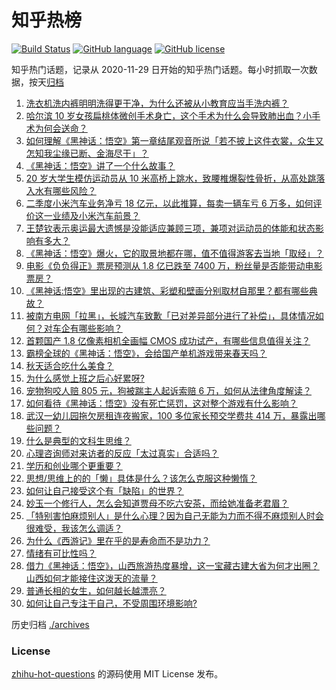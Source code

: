 # 知乎热榜
[![Build Status](https://github.com/ToWeLong/zhihu-hot-questions/workflows/CI/badge.svg)](https://github.com/ToWeLong/zhihu-hot-questions/actions)
[![GitHub language](https://img.shields.io/badge/language-golang-orange.svg)](https://golang.org/)
[![GitHub license](https://img.shields.io/github/license/ToWeLong/zhihu-hot-questions)](https://github.com/ToWeLong/zhihu-hot-questions/blob/main/LICENSE)

知乎热门话题，记录从 2020-11-29 日开始的知乎热门话题。每小时抓取一次数据，按天[归档](./archives)

<!-- BEGIN -->

1. [洗衣机洗内裤明明洗得更干净，为什么还被从小教育应当手洗内裤？](https://www.zhihu.com/question/430301463)
1. [哈尔滨 10 岁女孩扁桃体微创手术身亡，这个手术为什么会导致肺出血？小手术为何会送命？](https://www.zhihu.com/question/664693131)
1. [如何理解《黑神话：悟空》第一章结尾观音所说「若不披上这件衣裳，众生又怎知我尘缘已断、金海尽干」？](https://www.zhihu.com/question/664869379)
1. [《黑神话：悟空》讲了一个什么故事？](https://www.zhihu.com/question/658731240)
1. [20 岁大学生模仿运动员从 10 米高桥上跳水，致腰椎爆裂性骨折，从高处跳落入水有哪些风险？](https://www.zhihu.com/question/664974621)
1. [二季度小米汽车业务净亏 18 亿元，以此推算，每卖一辆车亏 6 万多，如何评价这一业绩及小米汽车前景？](https://www.zhihu.com/question/664972643)
1. [王楚钦表示奥运最大遗憾是没能适应兼顾三项，兼项对运动员的体能和状态影响有多大？](https://www.zhihu.com/question/664973996)
1. [《黑神话：悟空》爆火，它的取景地都在哪，值不值得游客去当地「取经」？](https://www.zhihu.com/question/664873122)
1. [电影《负负得正》票房预测从 1.8 亿已跌至 7400 万，粉丝量是否能带动电影票房？](https://www.zhihu.com/question/664599962)
1. [《黑神话:悟空》里出现的古建筑、彩塑和壁画分别取材自那里？都有哪些典故？](https://www.zhihu.com/question/664775020)
1. [被南方电网「拉黑」，长城汽车致歉「已对差异部分进行了补偿」，具体情况如何？对车企有哪些影响？](https://www.zhihu.com/question/664884949)
1. [首颗国产 1.8 亿像素相机全画幅 CMOS 成功试产，有哪些信息值得关注？](https://www.zhihu.com/question/664799546)
1. [霸榜全球的《黑神话：悟空》，会给国产单机游戏带来春天吗？](https://www.zhihu.com/question/664973154)
1. [秋天适合吃什么美食？](https://www.zhihu.com/question/664362711)
1. [为什么感觉上班之后心好累呀?](https://www.zhihu.com/question/664734371)
1. [宠物狗咬人赔 805 元，狗被踹主人起诉索赔 6 万，如何从法律角度解读？](https://www.zhihu.com/question/664802783)
1. [如何看待《黑神话：悟空》没有死亡惩罚，这对整个游戏有什么影响？](https://www.zhihu.com/question/664877628)
1. [武汉一幼儿园拖欠房租连夜搬家，100 多位家长预交学费共 414 万，暴露出哪些问题？](https://www.zhihu.com/question/664877474)
1. [什么是典型的文科生思维？](https://www.zhihu.com/question/383557122)
1. [心理咨询师对来访者的反应「太过真实」合适吗？](https://www.zhihu.com/question/664803728)
1. [学历和创业哪个更重要？](https://www.zhihu.com/question/664777709)
1. [思想/思维上的的「懒」具体是什么？该怎么克服这种懒惰？](https://www.zhihu.com/question/664657423)
1. [如何让自己接受这个有「缺陷」的世界？](https://www.zhihu.com/question/664708601)
1. [妙玉一个修行人，怎么会知道贾母不吃六安茶，而给她准备老君眉？](https://www.zhihu.com/question/660334634)
1. [「特别害怕麻烦别人」是什么心理？因为自己无能为力而不得不麻烦别人时会很难受，我该怎么调适？](https://www.zhihu.com/question/664771056)
1. [为什么《西游记》里在乎的是寿命而不是功力？](https://www.zhihu.com/question/653099818)
1. [情绪有可比性吗？](https://www.zhihu.com/question/664660096)
1. [借力《黑神话：悟空》，山西旅游热度暴增，这一宝藏古建大省为何才出圈？山西如何才能接住这泼天的流量？](https://www.zhihu.com/question/664929656)
1. [普通长相的女生，如何越长越漂亮？](https://www.zhihu.com/question/664259597)
1. [如何让自己专注于自己，不受周围环境影响?](https://www.zhihu.com/question/664699736)

<!-- END -->

历史归档 [./archives](./archives)


### License
[zhihu-hot-questions](https://github.com/towelong/zhihu-hot-questions) 的源码使用 MIT License 发布。